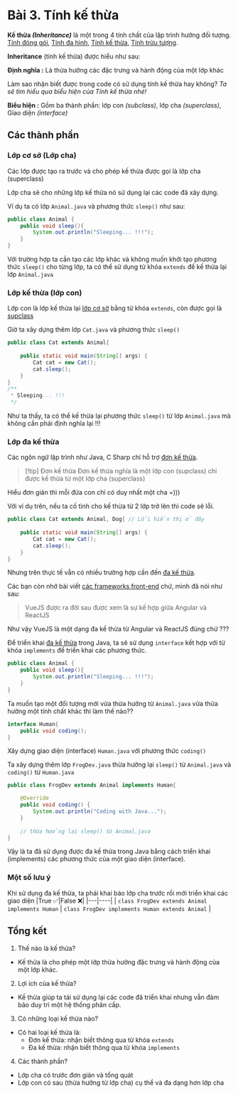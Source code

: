 
# Bài 3. Tính kế thừa

**Kế thừa *(Inheritance)*** là một trong 4 tính chất của lập trình hướng đối tượng. [Tính đóng gói](), [Tính đa hình](/java-oop/session2.html), [Tính kế thừa](/java-oop/session3.html), [Tính trừu tượng]().


**Inheritance** (tính kế thừa) được hiểu như sau:

**Định nghĩa :** Là thừa hưởng các đặc trưng và hành động của một lớp khác


Làm sao nhận biết được trong code có sử dụng tính kế thừa hay không? 
*Ta sẽ tìm hiểu qua biểu hiện của Tính kế thừa nhé!*

**Biểu hiện :**
Gồm ba thành phần: lớp con *(subclass)*, lớp cha *(superclass)*, Giao diện *(interface)* 


## Các thành phần

### Lớp cơ sở (Lớp cha)

Các lớp được tạo ra trước và cho phép kế thừa được gọi là lớp cha (superclass)

Lớp cha sẽ cho những lớp kế thừa nó sử dụng lại các code đã xây dựng.

Ví dụ ta có lớp `Animal.java` và phương thức `sleep()` như sau:

```java
public class Animal {
    public void sleep(){
        System.out.println("Sleeping... !!!");
    }
}
```

Với trường hợp ta cần tạo các lớp khác và không muốn khởi tạo phương thức `sleep()` cho từng lớp, ta có thể sử dụng từ khóa `extends` để kế thừa lại lớp `Animal.java`

### Lớp kế thừa (lớp con)

Lớp con là lớp kế thừa lại [lớp cơ sở]() bằng từ khóa `extends`, còn được gọi là [supclass]()

Giờ ta xây dựng thêm lớp `Cat.java` và phương thức `sleep()`

```java
public class Cat extends Animal{
    
    public static void main(String[] args) {
        Cat cat = new Cat();
        cat.sleep();
    }
}
/**
 * Sleeping... !!!
 */
```

Như ta thấy, ta có thể kế thừa lại phương thức `sleep()` từ lớp `Animal.java` mà không cần phải định nghĩa lại !!!

### Lớp đa kế thừa

Các ngôn ngữ lập trình như Java, C Sharp chỉ hỗ trợ [đơn kế thừa]().


> [!tip] Đơn kế thừa
> Đơn kế thừa nghĩa là một lớp con (supclass) chỉ được kế thừa từ một lớp cha (superclass)


Hiểu đơn giản thì mỗi đứa con chỉ có duy nhất một cha =)))

Với ví dụ trên, nếu ta cố tình cho kế thừa từ 2 lớp trở lên thì code sẽ lỗi.


```java
public class Cat extends Animal, Dog{ // Lỗi hiển thị ở đây
    
    public static void main(String[] args) {
        Cat cat = new Cat();
        cat.sleep();
    }
}
```

Nhưng trên thực tế vẫn có nhiều trường hợp cần đến [đa kế thừa]().

Các bạn còn nhớ bài viết [các frameworks front-end]() chứ, mình đã nói như sau:

> VueJS được ra đời sau được xem là sự kế hợp giữa Angular và ReactJS

Như vậy VueJS là một dạng đa kế thừa từ Angular và ReactJS đúng chứ ???

Để triển khai [đa kế thừa]() trong Java, ta sẽ sử dụng `interface` kết hợp với từ khóa `implements` để triển khai các phương thức.

```java
public class Animal {
    public void sleep(){
        System.out.println("Sleeping... !!!");
    }
}
```

Ta muốn tạo một đối tượng mới vừa thừa hưởng từ `Animal.java` vừa thừa hưởng một tính chất khác thì làm thế nào??

```java
interface Human{
    public void coding();
}
```

Xây dựng giao diện (interface) `Human.java` với phương thức `coding()`

Ta xây dựng thêm lớp `FrogDev.java` thừa hưởng lại `sleep()` từ `Animal.java` và `coding()` từ `Human.java`

```java
public class FrogDev extends Animal implements Human{

    @Override
    public void coding() {
        System.out.println("Coding with Java...");
    }
    
    // thừa hưởng lại sleep() từ Animal.java 
}
```

Vậy là ta đã sử dụng được đa kế thừa trong Java bằng cách triển khai (implements) các phương thức của một giao diện (interface).

### Một số lưu ý

Khi sử dụng đa kế thừa, ta phải khai báo lớp cha trước rồi mới triển khai các giao diện
|True ✅|False ❌|
|---|----|
|  `class FrogDev extends Animal implements Human` | `class FrogDev implements Human extends Animal` |




## Tổng kết

1. Thế nào là kế thừa?
- Kế thừa là cho phép một lớp thừa hưởng đặc trưng và hành động của một lớp khác.

2. Lợi ích của kế thừa?
- Kế thừa giúp ta tái sử dụng lại các code đã triển khai nhưng vẫn đảm bảo duy trì một hệ thống phân cấp. 

3. Có những loại kế thừa nào? 
- Có hai loại kế thừa là:
  - Đơn kế thừa: nhận biết thông qua từ khóa `extends`
  - Đa kế thừa: nhận biết thông qua từ khóa `implements`

4. Các thành phần?
- Lớp cha có trước đơn giản và tổng quát
- Lớp con có sau (thừa hưởng từ lớp cha) cụ thể và đa dạng hơn lớp cha

